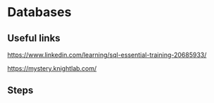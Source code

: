 # Databases

## Useful links

https://www.linkedin.com/learning/sql-essential-training-20685933/

https://mystery.knightlab.com/


## Steps


